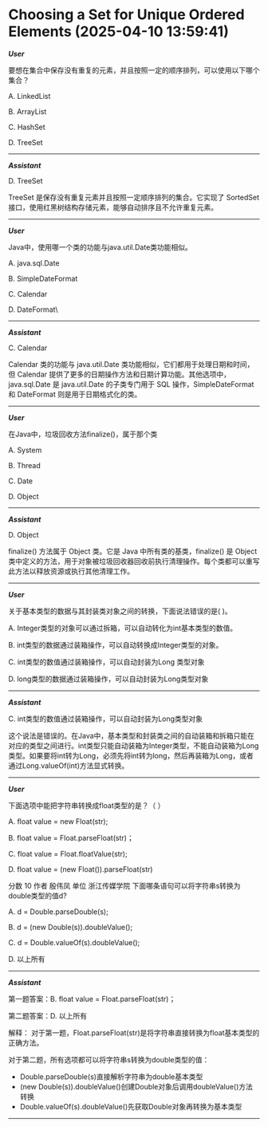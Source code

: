 <!-- Generated by SpecStory -->

# Choosing a Set for Unique Ordered Elements (2025-04-10 13:59:41)

_**User**_

要想在集合中保存没有重复的元素，并且按照一定的顺序排列，可以使用以下哪个集合？


A.
LinkedList


B.
ArrayList


C.
HashSet


D.
TreeSet

---

_**Assistant**_

D. TreeSet

TreeSet 是保存没有重复元素并且按照一定顺序排列的集合。它实现了 SortedSet 接口，使用红黑树结构存储元素，能够自动排序且不允许重复元素。

---

_**User**_

Java中，使用哪一个类的功能与java.util.Date类功能相似。


A.
java.sql.Date


B.
SimpleDateFormat


C.
Calendar


D.
DateFormat\

---

_**Assistant**_

C. Calendar

Calendar 类的功能与 java.util.Date 类功能相似，它们都用于处理日期和时间，但 Calendar 提供了更多的日期操作方法和日期计算功能。其他选项中，java.sql.Date 是 java.util.Date 的子类专门用于 SQL 操作，SimpleDateFormat 和 DateFormat 则是用于日期格式化的类。

---

_**User**_

在Java中，垃圾回收方法finalize()，属于那个类


A.
System


B.
Thread


C.
Date


D.
Object

---

_**Assistant**_

D. Object

finalize() 方法属于 Object 类。它是 Java 中所有类的基类，finalize() 是 Object 类中定义的方法，用于对象被垃圾回收器回收前执行清理操作。每个类都可以重写此方法以释放资源或执行其他清理工作。

---

_**User**_

关于基本类型的数据与其封装类对象之间的转换，下面说法错误的是(      )。


A.
Integer类型的对象可以通过拆箱，可以自动转化为int基本类型的数值。


B.
int类型的数据通过装箱操作，可以自动转换成Integer类型的对象。


C.
int类型的数值通过装箱操作，可以自动封装为Long 类型对象


D.
long类型的数据通过装箱操作，可以自动封装为Long类型对象

---

_**Assistant**_

C. int类型的数值通过装箱操作，可以自动封装为Long类型对象

这个说法是错误的。在Java中，基本类型和封装类之间的自动装箱和拆箱只能在对应的类型之间进行。int类型只能自动装箱为Integer类型，不能自动装箱为Long类型。如果要将int转为Long，必须先将int转为long，然后再装箱为Long，或者通过Long.valueOf(int)方法显式转换。

---

_**User**_

下面选项中能把字符串转换成float类型的是？（  ）


A.
float value = new Float(str);


B.
float value = Float.parseFloat(str)；


C.
float value = Float.floatValue(str);


D.
float value = (new Float()).parseFloat(str)

分数 10
作者 殷伟凤
单位 浙江传媒学院
下面哪条语句可以将字符串s转换为double类型的值d?   


A.
d = Double.parseDouble(s);


B.
d = (new Double(s)).doubleValue();


C.
d = Double.valueOf(s).doubleValue();


D.
以上所有

---

_**Assistant**_

第一题答案：B. float value = Float.parseFloat(str)；

第二题答案：D. 以上所有

解释：
对于第一题，Float.parseFloat(str)是将字符串直接转换为float基本类型的正确方法。

对于第二题，所有选项都可以将字符串s转换为double类型的值：
- Double.parseDouble(s)直接解析字符串为double基本类型
- (new Double(s)).doubleValue()创建Double对象后调用doubleValue()方法转换
- Double.valueOf(s).doubleValue()先获取Double对象再转换为基本类型

---

